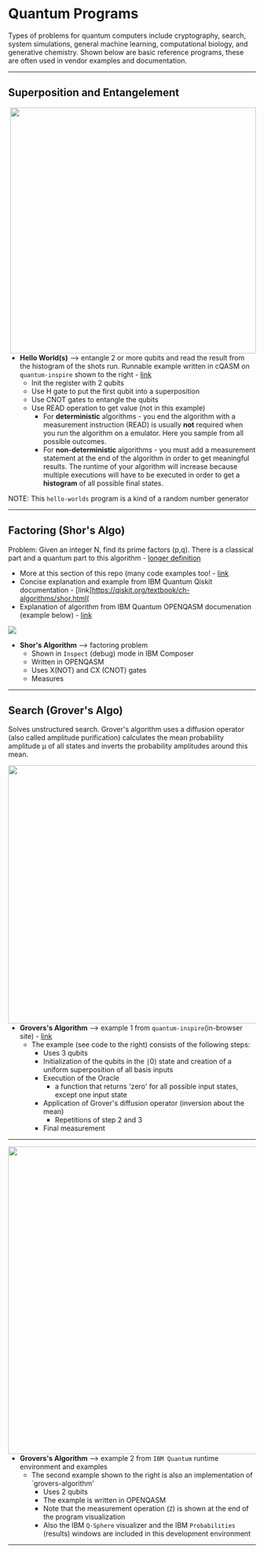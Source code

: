 # Quantum Programs

Types of problems for quantum computers include cryptography, search, system simulations, general machine learning, computational biology, and generative chemistry.  Shown below are basic reference programs, these are often used in vendor examples and documentation.

---

## Superposition and Entangelement

<img src="https://github.com/lynnlangit/learning-quantum/blob/main/images/h-op.png" width=500 align=right>


- **Hello World(s)** --> entangle 2 or more qubits and read the result from the histogram of the shots run. Runnable example written in cQASM on `quantum-inspire` shown to the right - [link](https://www.quantum-inspire.com/kbase/hello-quantum-world/)  
  - Init the register with 2 qubits
  - Use H gate to put the first qubit into a superposition 
  - Use CNOT gates to entangle the qubits
  - Use READ operation to get value (not in this example)
    - For **deterministic** algorithms - you end the algorithm with a measurement instruction (READ) is usually **not** required when you run the algorithm on a emulator. Here you sample from all possible outcomes.
    - For **non-deterministic** algorithms - you must add a measurement statement at the end of the algorithm in order to get meaningful results. The runtime of your algorithm will increase because multiple executions will have to be executed in order to get a **histogram** of all possible final states.  
    
NOTE: This `hello-worlds` program is a kind of a random number generator

---

## Factoring (Shor's Algo)
Problem: Given an integer N, find its prime factors (p,q).  There is a classical part and a quantum part to this algorithm - [longer definition](https://github.com/lynnlangit/learning-quantum/tree/main/4_oreilly-book/code/ch12#what-is-it)
- More at this section of this repo (many code examples too! - [link](https://github.com/lynnlangit/learning-quantum/tree/main/4_oreilly-book/code/ch12)
- Concise explanation and example from IBM Quantum Qiskit documentation - [link]https://qiskit.org/textbook/ch-algorithms/shor.html(
- Explanation of algorithm from IBM Quantum OPENQASM documenation (example below) - [link](https://quantum-computing.ibm.com/composer/docs/iqx/guide/shors-algorithm)  

<img src="https://github.com/lynnlangit/learning-quantum/blob/main/images/shors-algo.png">

- **Shor's Algorithm** --> factoring problem
  - Shown in `Inspect` (debug) mode in IBM Composer
  - Written in OPENQASM
  - Uses X(NOT) and CX (CNOT) gates
  - Measures

----

## Search (Grover's Algo)

Solves unstructured search. Grover's algorithm uses a diffusion operator (also called amplitude purification)  calculates the mean probability amplitude μ of all states and inverts the probability amplitudes around this mean. 

<img src="https://github.com/lynnlangit/learning-quantum/blob/main/images/grovers-op.png" width=525 align=right>

- **Grovers's Algorithm** --> example 1 from `quantum-inspire`(in-browser site) - [link](https://www.quantum-inspire.com/kbase/grover-algorithm/)
  - The example (see code to the right) consists of the following steps:
    - Uses 3 qubits
    - Initialization of the qubits in the ∣0⟩ state and creation of a uniform superposition of all basis inputs
    - Execution of the Oracle 
      - a function that returns 'zero' for all possible input states, except one input state
    - Application of Grover's diffusion operator (inversion about the mean)
      - Repetitions of step 2 and 3
    - Final measurement  
    
---

<img src="https://github.com/lynnlangit/learning-quantum/blob/main/images/grover.png" width=625 align=right>

- **Grovers's Algorithm** --> example 2 from `IBM Quantum` runtime environment and examples
  - The second example shown to the right is also an implementation of `grovers-algorithm'
    - Uses 2 qubits
    - The example is written in OPENQASM
    - Note that the measurement operation (`Z`) is shown at the end of the program visualization
    - Also the IBM `Q-Sphere` visualizer and the IBM `Probabilities` (results) windows are included in this development environment

----


 


